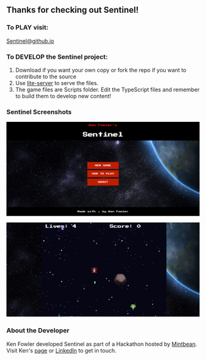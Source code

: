 ## Thanks for checking out Sentinel!

### To PLAY visit:

[Sentinel@github.io](https://kenpfowler.github.io/)

### To DEVELOP the Sentinel project:

1. Download if you want your own copy or fork the repo if you want to contribute to the source
2. Use [lite-server](https://preview.npmjs.com/package/lite-server) to serve the files.
3. The game files are Scripts folder. Edit the TypeScript files and remember to build them to develop new content!

### Sentinel Screenshots

![Portal Photo: ](./hompage-assets/screenshot-homepage.png)

![Gameplay Photo: ](./hompage-assets/screenshot-game.png)

### About the Developer

Ken Fowler developed Sentinel as part of a Hackathon hosted by [Mintbean](https://mintbean.io/meets?sort=upcoming).
Visit Ken's [page](https://www.kennyf.ca/) or [LinkedIn](https://www.linkedin.com/in/kenpfowler/) to get in touch.
